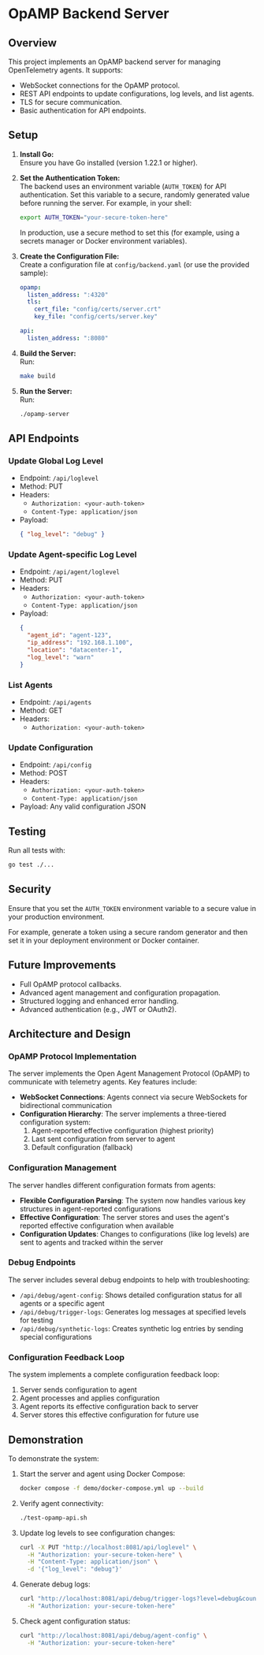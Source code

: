 # OpAMP Backend Server

## Overview
This project implements an OpAMP backend server for managing OpenTelemetry agents. It supports:
- WebSocket connections for the OpAMP protocol.
- REST API endpoints to update configurations, log levels, and list agents.
- TLS for secure communication.
- Basic authentication for API endpoints.

## Setup

1. **Install Go:**  
   Ensure you have Go installed (version 1.22.1 or higher).

2. **Set the Authentication Token:**  
   The backend uses an environment variable (`AUTH_TOKEN`) for API authentication. Set this variable to a secure, randomly generated value before running the server. For example, in your shell:
   ```bash
   export AUTH_TOKEN="your-secure-token-here"
   ```
   In production, use a secure method to set this (for example, using a secrets manager or Docker environment variables).

3. **Create the Configuration File:**  
   Create a configuration file at `config/backend.yaml` (or use the provided sample):
   ```yaml
   opamp:
     listen_address: ":4320"
     tls:
       cert_file: "config/certs/server.crt"
       key_file: "config/certs/server.key"

   api:
     listen_address: ":8080"
   ```

4. **Build the Server:**  
   Run:
   ```bash
   make build
   ```

5. **Run the Server:**  
   Run:
   ```bash 
   ./opamp-server
   ```

## API Endpoints

### Update Global Log Level
* Endpoint: `/api/loglevel`
* Method: PUT
* Headers:
  * `Authorization: <your-auth-token>`
  * `Content-Type: application/json`
* Payload:
  ```json
  { "log_level": "debug" }
  ```

### Update Agent-specific Log Level
* Endpoint: `/api/agent/loglevel`
* Method: PUT
* Headers:
  * `Authorization: <your-auth-token>`
  * `Content-Type: application/json`
* Payload:
  ```json
  {
    "agent_id": "agent-123",
    "ip_address": "192.168.1.100",
    "location": "datacenter-1",
    "log_level": "warn"
  }
  ```

### List Agents
* Endpoint: `/api/agents`
* Method: GET
* Headers:
  * `Authorization: <your-auth-token>`

### Update Configuration
* Endpoint: `/api/config`
* Method: POST
* Headers:
  * `Authorization: <your-auth-token>`
  * `Content-Type: application/json`
* Payload: Any valid configuration JSON

## Testing

Run all tests with:
```bash
go test ./...
```

## Security

Ensure that you set the `AUTH_TOKEN` environment variable to a secure value in your production environment. 

For example, generate a token using a secure random generator and then set it in your deployment environment or Docker container.

## Future Improvements
* Full OpAMP protocol callbacks.
* Advanced agent management and configuration propagation.
* Structured logging and enhanced error handling.
* Advanced authentication (e.g., JWT or OAuth2).

## Architecture and Design

### OpAMP Protocol Implementation

The server implements the Open Agent Management Protocol (OpAMP) to communicate with telemetry agents. Key features include:

- **WebSocket Connections**: Agents connect via secure WebSockets for bidirectional communication
- **Configuration Hierarchy**: The server implements a three-tiered configuration system:
  1. Agent-reported effective configuration (highest priority)
  2. Last sent configuration from server to agent
  3. Default configuration (fallback)

### Configuration Management

The server handles different configuration formats from agents:

- **Flexible Configuration Parsing**: The system now handles various key structures in agent-reported configurations
- **Effective Configuration**: The server stores and uses the agent's reported effective configuration when available
- **Configuration Updates**: Changes to configurations (like log levels) are sent to agents and tracked within the server

### Debug Endpoints

The server includes several debug endpoints to help with troubleshooting:

- `/api/debug/agent-config`: Shows detailed configuration status for all agents or a specific agent
- `/api/debug/trigger-logs`: Generates log messages at specified levels for testing
- `/api/debug/synthetic-logs`: Creates synthetic log entries by sending special configurations

### Configuration Feedback Loop

The system implements a complete configuration feedback loop:
1. Server sends configuration to agent
2. Agent processes and applies configuration
3. Agent reports its effective configuration back to server
4. Server stores this effective configuration for future use

## Demonstration

To demonstrate the system:

1. Start the server and agent using Docker Compose:
   ```bash
   docker compose -f demo/docker-compose.yml up --build
   ```

2. Verify agent connectivity:
   ```bash
   ./test-opamp-api.sh
   ```

3. Update log levels to see configuration changes:
   ```bash
   curl -X PUT "http://localhost:8081/api/loglevel" \
     -H "Authorization: your-secure-token-here" \
     -H "Content-Type: application/json" \
     -d '{"log_level": "debug"}'
   ```

4. Generate debug logs:
   ```bash
   curl "http://localhost:8081/api/debug/trigger-logs?level=debug&count=10" \
     -H "Authorization: your-secure-token-here"
   ```

5. Check agent configuration status:
   ```bash
   curl "http://localhost:8081/api/debug/agent-config" \
     -H "Authorization: your-secure-token-here"
   ```